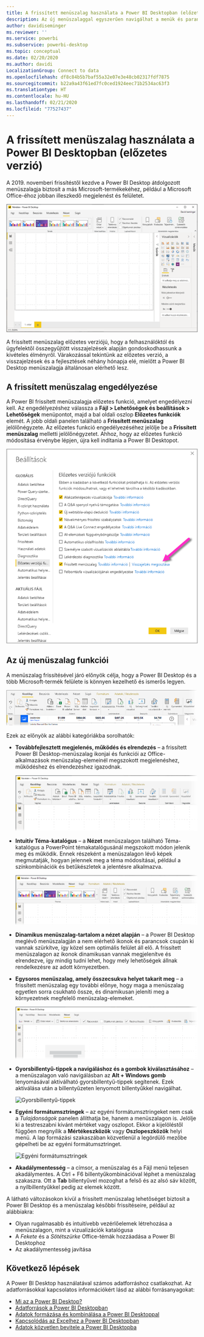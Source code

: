 ```yaml
---
title: A frissített menüszalag használata a Power BI Desktopban (előzetes verzió)
description: Az új menüszalaggal egyszerűen navigálhat a menük és parancsok között a Power BI Desktopban
author: davidiseminger
ms.reviewer: ''
ms.service: powerbi
ms.subservice: powerbi-desktop
ms.topic: conceptual
ms.date: 02/20/2020
ms.author: davidi
LocalizationGroup: Connect to data
ms.openlocfilehash: df8c84b5b7baf55a32e07e3e48cb02317fdf7875
ms.sourcegitcommit: b22a9a43f61ed7fc0ced1924eec71b2534ac63f3
ms.translationtype: HT
ms.contentlocale: hu-HU
ms.lasthandoff: 02/21/2020
ms.locfileid: "77527437"
---
```

# <a name="use-the-updated-ribbon-in-power-bi-desktop-preview"></a>A frissített menüszalag használata a Power BI Desktopban (előzetes verzió)

A 2019. novemberi frissítéstől kezdve a Power BI Desktop átdolgozott menüszalagja biztosít a más Microsoft-termékekéhez, például a Microsoft Office-éhoz jobban illeszkedő megjelenést és felületet.

![Új menüszalag a Power BI Desktopban](media/desktop-ribbon/desktop-ribbon-02.png)

A frissített menüszalag előzetes verziójú, hogy a felhasználóktól és ügyfelektől összegyűjtött visszajelzések alapján gondoskodhassunk a kivételes élményről. Várakozással tekintünk az előzetes verzió, a visszajelzések és a fejlesztések néhány hónapja elé, mielőtt a Power BI Desktop menüszalagja általánosan elérhető lesz. 

## <a name="how-to-enable-the-updated-ribbon"></a>A frissített menüszalag engedélyezése

A Power BI frissített menüszalagja előzetes funkció, amelyet engedélyezni kell. Az engedélyezéshez válassza a **Fájl > Lehetőségek és beállítások > Lehetőségek** menüpontot, majd a bal oldali oszlop **Előzetes funkciók** elemét. A jobb oldali panelen található a **Frissített menüszalag** jelölőnégyzete. Az előzetes funkció engedélyezéséhez jelölje be a **Frissített menüszalag** melletti jelölőnégyzetet. Ahhoz, hogy az előzetes funkció módosítása érvénybe lépjen, újra kell indítania a Power BI Desktopot.

![A Power BI Desktop frissített menüszalagjának beállítása](media/desktop-ribbon/desktop-ribbon-01.png)


## <a name="features-of-the-new-ribbon"></a>Az új menüszalag funkciói

A menüszalag frissítésével járó előnyök célja, hogy a Power BI Desktop és a több Microsoft-termék felülete is könnyen kezelhető és ismerős legyen. 

![Új menüszalag a Power BI Desktopban](media/desktop-ribbon/desktop-ribbon-03.png)

Ezek az előnyök az alábbi kategóriákba sorolhatók:

* **Továbbfejlesztett megjelenés, működés és elrendezés** – a frissített Power BI Desktop-menüszalag ikonjai és funkciói az Office-alkalmazások menüszalag-elemeinél megszokott megjelenéshez, működéshez és elrendezéshez igazodnak.

    ![Továbbfejlesztett megjelenés és működés](media/desktop-ribbon/desktop-ribbon-04.png)

* **Intuitív Téma-katalógus** – a **Nézet** menüszalagon található Téma-katalógus a PowerPoint témakatalógusánál megszokott módon jelenik meg és működik. Ennek részeként a menüszalagon lévő képek megmutatják, hogyan jelennek meg a téma módosításai, például a színkombinációk és betűkészletek a jelentésre alkalmazva. 

    ![Jobb témák](media/desktop-ribbon/desktop-ribbon-05.png)

* **Dinamikus menüszalag-tartalom a nézet alapján** – a Power BI Desktop meglévő menüszalagján a nem elérhető ikonok és parancsok csupán ki vannak szürkítve, így közel sem optimális felület áll elő. A frissített menüszalagon az ikonok dinamikusan vannak megjelenítve és elrendezve, így mindig tudni lehet, hogy mely lehetőségek állnak rendelkezésre az adott környezetben.

* **Egysoros menüszalag, amely összecsukva helyet takarít meg** – a frissített menüszalag egy további előnye, hogy maga a menüszalag egyetlen sorra csukható össze, és dinamikusan jeleníti meg a környezetnek megfelelő menüszalag-elemeket. 

    ![Összecsukott menüszalag](media/desktop-ribbon/desktop-ribbon-06.png)

* **Gyorsbillentyű-tippek a navigáláshoz és a gombok kiválasztásához** – a menüszalagon való navigálásban az **Alt + Windows gomb** lenyomásával aktiválható gyorsbillentyű-tippek segítenek. Ezek aktiválása után a billentyűzeten lenyomott billentyűkkel navigálhat.

    ![Gyorsbillentyű-tippek](media/desktop-ribbon/desktop-ribbon-07.png)

* **Egyéni formátumsztringek** – az egyéni formátumsztringeket nem csak a *Tulajdonságok* panelen állíthatja be, hanem a menüszalagon is. Jelölje ki a testreszabni kívánt mértéket vagy oszlopot. Ekkor a kijelöléstől függően megnyílik a **Mértékeszközök** vagy **Oszlopeszközök** helyi menü. A lap formázási szakaszában közvetlenül a legördülő mezőbe gépelheti be az egyéni formátumsztringet.

    ![Egyéni formátumsztringek](media/desktop-ribbon/desktop-ribbon-08.png)

* **Akadálymentesség** – a címsor, a menüszalag és a Fájl menü teljesen akadálymentes. A Ctrl + F6 billentyűkombinációval léphet a menüszalag szakaszra. Ott a **Tab** billentyűvel mozoghat a felső és az alsó sáv között, a nyílbillentyűkkel pedig az elemek között.


A látható változásokon kívül a frissített menüszalag lehetőséget biztosít a Power BI Desktop és a menüszalag későbbi frissítéseire, például az alábbiakra:

* Olyan rugalmasabb és intuitívebb vezérlőelemek létrehozása a menüszalagon, mint a vizualizációk katalógusa
* A *Fekete* és a *Sötétszürke* Office-témák hozzáadása a Power BI Desktophoz
* Az akadálymentesség javítása


## <a name="next-steps"></a>Következő lépések
A Power BI Desktop használatával számos adatforráshoz csatlakozhat. Az adatforrásokkal kapcsolatos információkért lásd az alábbi forrásanyagokat:

* [Mi az a Power BI Desktop?](desktop-what-is-desktop.md)
* [Adatforrások a Power BI Desktopban](desktop-data-sources.md)
* [Adatok formázása és kombinálása a Power BI Desktoppal](desktop-shape-and-combine-data.md)
* [Kapcsolódás az Excelhez a Power BI Desktopban](desktop-connect-excel.md)   
* [Adatok közvetlen bevitele a Power BI Desktopba](desktop-enter-data-directly-into-desktop.md)   

